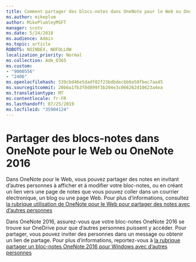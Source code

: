 ```yaml
---
title: Comment partager des blocs-notes dans OneNote pour le Web ou OneNote 2016
ms.author: mikeplum
author: MikePlumleyMSFT
manager: scotv
ms.date: 5/24/2018
ms.audience: Admin
ms.topic: article
ROBOTS: NOINDEX, NOFOLLOW
localization_priority: Normal
ms.collection: Adm_O365
ms.custom:
- "9000556"
- "2406"
ms.openlocfilehash: 539cbd46e5dadf02f23bdbdecbb6e50fbec7aa45
ms.sourcegitcommit: 20b6a1fb3f0d899f3b204e3c066262d10623a4ea
ms.translationtype: MT
ms.contentlocale: fr-FR
ms.lasthandoff: 07/25/2019
ms.locfileid: "35904124"
---
```

# <a name="share-notebooks-in-onenote-for-the-web-or-onenote-2016"></a>Partager des blocs-notes dans OneNote pour le Web ou OneNote 2016

Dans OneNote pour le Web, vous pouvez partager des notes en invitant d’autres personnes à afficher et à modifier votre bloc-notes, ou en créant un lien vers une page de notes que vous pouvez coller dans un courrier électronique, un blog ou une page Web. Pour plus d’informations, consultez [la rubrique utilisation de OneNote pour le Web pour partager des notes avec d’autres personnes](https://support.office.com/article/D3481FBE-E06C-4883-B7E9-B2EE9F38AED3)

Dans OneNote 2016, assurez-vous que votre bloc-notes OneNote 2016 se trouve sur OneDrive pour que d’autres personnes puissent y accéder. Pour partager, vous pouvez inviter des personnes dans un message ou obtenir un lien de partage. Pour plus d’informations, reportez-vous à [la rubrique partager un bloc-notes OneNote 2016 pour Windows avec d’autres personnes](https://support.office.com/article/d14b6033-7a95-4536-9216-bb0a5e0f8285)